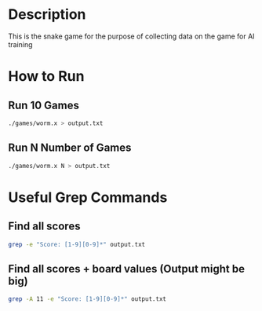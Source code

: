 # Description
This is the snake game for the purpose of collecting data on the game for AI training

# How to Run

## Run 10 Games

```bash
./games/worm.x > output.txt
```

## Run N Number of Games

```bash
./games/worm.x N > output.txt
```

# Useful Grep Commands

## Find all scores

```bash
grep -e "Score: [1-9][0-9]*" output.txt
```

## Find all scores + board values (Output might be big)

```bash
grep -A 11 -e "Score: [1-9][0-9]*" output.txt
```